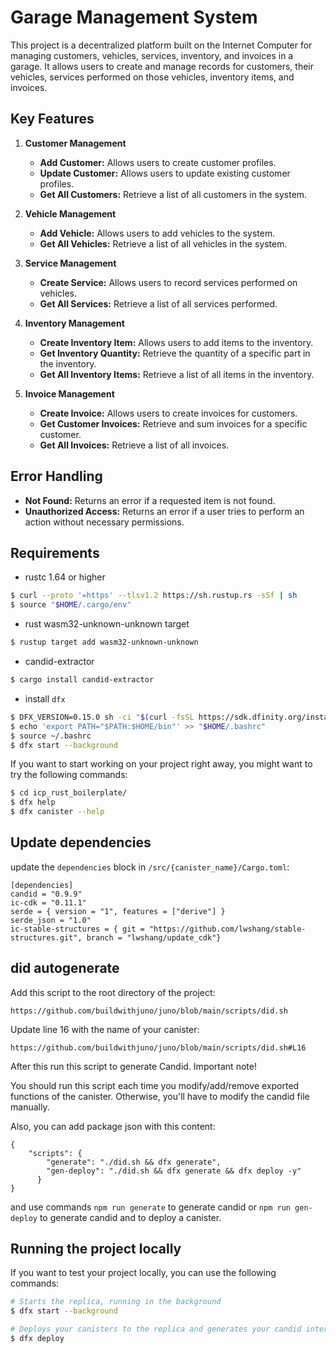 # Garage Management System

This project is a decentralized platform built on the Internet Computer for managing customers, vehicles, services, inventory, and invoices in a garage. It allows users to create and manage records for customers, their vehicles, services performed on those vehicles, inventory items, and invoices. 

## Key Features

1. **Customer Management**
   - **Add Customer:** Allows users to create customer profiles.
   - **Update Customer:** Allows users to update existing customer profiles.
   - **Get All Customers:** Retrieve a list of all customers in the system.

2. **Vehicle Management**
   - **Add Vehicle:** Allows users to add vehicles to the system.
   - **Get All Vehicles:** Retrieve a list of all vehicles in the system.

3. **Service Management**
   - **Create Service:** Allows users to record services performed on vehicles.
   - **Get All Services:** Retrieve a list of all services performed.

4. **Inventory Management**
   - **Create Inventory Item:** Allows users to add items to the inventory.
   - **Get Inventory Quantity:** Retrieve the quantity of a specific part in the inventory.
   - **Get All Inventory Items:** Retrieve a list of all items in the inventory.

5. **Invoice Management**
   - **Create Invoice:** Allows users to create invoices for customers.
   - **Get Customer Invoices:** Retrieve and sum invoices for a specific customer.
   - **Get All Invoices:** Retrieve a list of all invoices.

## Error Handling

- **Not Found:** Returns an error if a requested item is not found.
- **Unauthorized Access:** Returns an error if a user tries to perform an action without necessary permissions.



## Requirements
* rustc 1.64 or higher
```bash
$ curl --proto '=https' --tlsv1.2 https://sh.rustup.rs -sSf | sh
$ source "$HOME/.cargo/env"
```
* rust wasm32-unknown-unknown target
```bash
$ rustup target add wasm32-unknown-unknown
```
* candid-extractor
```bash
$ cargo install candid-extractor
```
* install `dfx`
```bash
$ DFX_VERSION=0.15.0 sh -ci "$(curl -fsSL https://sdk.dfinity.org/install.sh)"
$ echo 'export PATH="$PATH:$HOME/bin"' >> "$HOME/.bashrc"
$ source ~/.bashrc
$ dfx start --background
```

If you want to start working on your project right away, you might want to try the following commands:

```bash
$ cd icp_rust_boilerplate/
$ dfx help
$ dfx canister --help
```

## Update dependencies

update the `dependencies` block in `/src/{canister_name}/Cargo.toml`:
```
[dependencies]
candid = "0.9.9"
ic-cdk = "0.11.1"
serde = { version = "1", features = ["derive"] }
serde_json = "1.0"
ic-stable-structures = { git = "https://github.com/lwshang/stable-structures.git", branch = "lwshang/update_cdk"}
```

## did autogenerate

Add this script to the root directory of the project:
```
https://github.com/buildwithjuno/juno/blob/main/scripts/did.sh
```

Update line 16 with the name of your canister:
```
https://github.com/buildwithjuno/juno/blob/main/scripts/did.sh#L16
```

After this run this script to generate Candid.
Important note!

You should run this script each time you modify/add/remove exported functions of the canister.
Otherwise, you'll have to modify the candid file manually.

Also, you can add package json with this content:
```
{
    "scripts": {
        "generate": "./did.sh && dfx generate",
        "gen-deploy": "./did.sh && dfx generate && dfx deploy -y"
      }
}
```

and use commands `npm run generate` to generate candid or `npm run gen-deploy` to generate candid and to deploy a canister.

## Running the project locally

If you want to test your project locally, you can use the following commands:

```bash
# Starts the replica, running in the background
$ dfx start --background

# Deploys your canisters to the replica and generates your candid interface
$ dfx deploy
```
